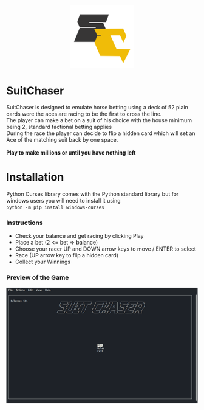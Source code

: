<p align="center" width="75%">
    <img width="33%" src="logoSC.png">
</p>

# SuitChaser
SuitChaser is designed to emulate horse betting using a deck of 52 plain cards were the aces are racing to be the first to cross the line. <br/>
The player can make a bet on a suit of his choice with the house minimum being 2, standard factional betting applies <br/>
During the race the player can decide to flip a hidden card which will set an Ace of the matching suit back by one space. <br/>
<br/>
**Play to make millions or until you have nothing left**

# Installation
Python Curses library comes with the Python standard library but for windows users you will need to install it using <br/>
`python -m pip install windows-curses`

### Instructions
- Check your balance and get racing by clicking Play
- Place a bet (2 <= bet => balance)
- Choose your racer UP and DOWN arrow keys to move / ENTER to select
- Race (UP arrow key to flip a hidden card)
- Collect your Winnings

### Preview of the Game
![Demo CountPages alpha](gameplay.gif)
